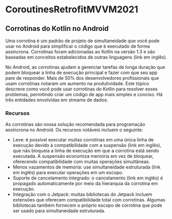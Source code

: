 # CoroutinesRetrofitMVVM2021

## Corrotinas do Kotlin no Android
Uma corrotina é um padrão de projeto de simultaneidade que você pode usar no Android para simplificar o código que é executado de forma assíncrona. Corrotinas foram adicionadas ao Kotlin na versão 1.3 e são baseadas em conceitos estabelecidos de outras linguagens (link em inglês).

No Android, as corrotinas ajudam a gerenciar tarefas de longa duração que podem bloquear a linha de execução principal e fazer com que seu app pare de responder. Mais de 50% dos desenvolvedores profissionais que usam corrotinas notaram um aumento na produtividade. Este tópico descreve como você pode usar corrotinas do Kotlin para resolver esses problemas, permitindo criar um código de app mais simples e conciso.
Há três entidades envolvidas em streams de dados:

### Recursos

As corrotinas são nossa solução recomendada para programação assíncrona no Android. Os recursos notáveis incluem o seguinte:

* Leve: é possível executar muitas corrotinas em uma única linha de execução devido à compatibilidade com a suspensão (link em inglês), que não bloqueia a linha de execução em que a corrotina está sendo executada. A suspensão economiza memória em vez de bloquear, oferecendo compatibilidade com muitas operações simultâneas.
* Menos vazamentos de memória: use simultaneidade estruturada (link em inglês) para executar operações em um escopo.
* Suporte de cancelamento integrado: o cancelamento (link em inglês) é propagado automaticamente por meio da hierarquia da corrotina em execução.
* Integração com o Jetpack: muitas bibliotecas do Jetpack incluem extensões que oferecem compatibilidade total com corrotinas. Algumas bibliotecas também fornecem o próprio escopo de corrotina que pode ser usado para simultaneidade estruturada.
